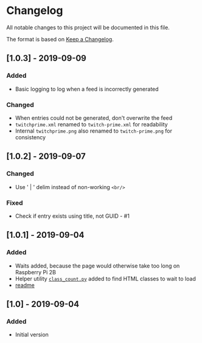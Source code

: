 # Changelog
All notable changes to this project will be documented in this file.

The format is based on [Keep a Changelog](https://keepachangelog.com/en/1.0.0/).

## [1.0.3] - 2019-09-09
### Added
- Basic logging to log when a feed is incorrectly generated

### Changed
- When entries could not be generated, don't overwrite the feed
- `twitchprime.xml` renamed to `twitch-prime.xml` for readability
- Internal `twitchprime.png` also renamed to `twitch-prime.png` for consistency

## [1.0.2] - 2019-09-07
### Changed
- Use ' | ' delim instead of non-working `<br/>`

### Fixed
- Check if entry exists using title, not GUID - #1

## [1.0.1] - 2019-09-04
### Added
- Waits added, because the page would otherwise take too long on Raspberry Pi 2B
- Helper utility [`class_count.py`](class_count.py) added to find HTML classes to wait to load
- [readme](README.md)

## [1.0] - 2019-09-04
### Added
- Initial version

